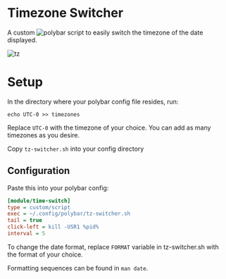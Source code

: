# Timezone Switcher
A custom ![polybar](https://github.com/polybar/polybar) script to easily switch the timezone of the date displayed.

![tz](https://user-images.githubusercontent.com/46510831/194831836-a6026449-3702-480d-b079-bfb092daed5f.gif)


# Setup
In the directory where your polybar config file resides, run:

`echo UTC-0 >> timezones`

Replace `UTC-0` with the timezone of your choice. You can add as many timezones as you desire.

Copy `tz-switcher.sh` into your config directory

## Configuration

Paste this into your polybar config:

```ini
[module/time-switch]
type = custom/script
exec = ~/.config/polybar/tz-switcher.sh
tail = true
click-left = kill -USR1 %pid%
interval = 5
```
To change the date format, replace `FORMAT` variable in tz-switcher.sh with the format of your choice.

Formatting sequences can be found in `man date`.

